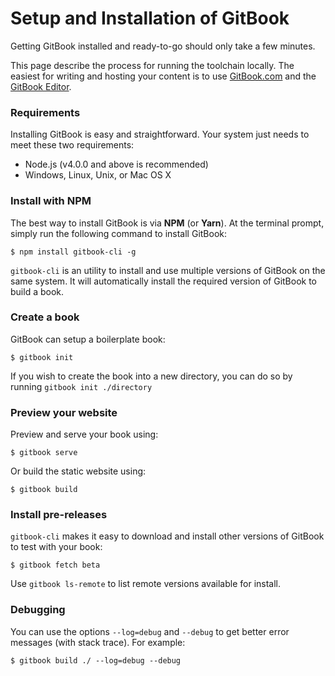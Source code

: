 # Setup and Installation of GitBook

Getting GitBook installed and ready-to-go should only take a few minutes.

This page describe the process for running the toolchain locally. The easiest for writing and hosting your content is to use [GitBook.com](https://www.gitbook.com) and the [GitBook Editor](https://www.gitbook.com/editor).

### Requirements

Installing GitBook is easy and straightforward. Your system just needs to meet these two requirements:

* Node.js (v4.0.0 and above is recommended)
* Windows, Linux, Unix, or Mac OS X

### Install with NPM

The best way to install GitBook is via **NPM** (or **Yarn**). At the terminal prompt, simply run the following command to install GitBook:

```
$ npm install gitbook-cli -g
```

`gitbook-cli` is an utility to install and use multiple versions of GitBook on the same system. It will automatically install the required version of GitBook to build a book.

### Create a book

GitBook can setup a boilerplate book:

```
$ gitbook init
```

If you wish to create the book into a new directory, you can do so by running `gitbook init ./directory`

### Preview your website

Preview and serve your book using:

```
$ gitbook serve
```

Or build the static website using:

```
$ gitbook build
```

### Install pre-releases

`gitbook-cli` makes it easy to download and install other versions of GitBook to test with your book:

```
$ gitbook fetch beta
```

Use `gitbook ls-remote` to list remote versions available for install.

### Debugging

You can use the options `--log=debug` and `--debug` to get better error messages (with stack trace). For example:

```
$ gitbook build ./ --log=debug --debug
```
